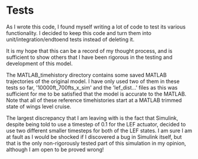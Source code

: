 # Tests

As I wrote this code, I found myself writing a lot of code to test its various functionality.
I decided to keep this code and turn them into unit/integration/endtoend tests instead of
deleting it.

It is my hope that this can be a record of my thought process, and is sufficient to show others
that I have been rigorous in the testing and development of this model.

The MATLAB_timehistory directory contains some saved MATLAB trajectories of the original model.
I have only used two of them in these tests so far, '10000ft_700fts_x_sim' and the 'lef_dist...'
files as this was sufficient for me to be satisfied that the model is accurate to the MATLAB.
Note that all of these reference timehistories start at a MATLAB trimmed state of wings level
cruise.

The largest discrepancy that I am leaving with is the fact that Simulink, despite being told to
use a timestep of 0.1 for the LEF actuator, decided to use two different smaller timesteps for
both of the LEF states. I am sure I am at fault as I would be shocked if I discovered a bug in
Simulink itself, but that is the only non-rigorously tested part of this simulation in my opinion,
although I am open to be proved wrong!
